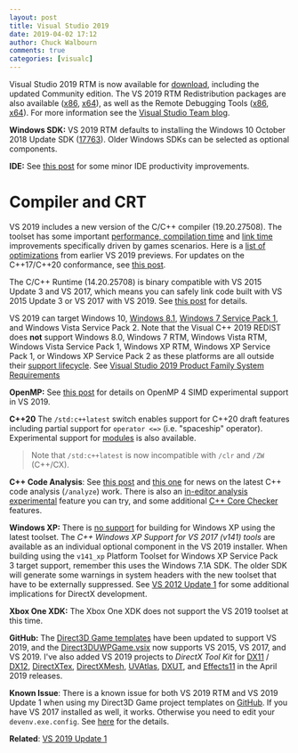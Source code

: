 ```yaml
---
layout: post
title: Visual Studio 2019
date: 2019-04-02 17:12
author: Chuck Walbourn
comments: true
categories: [visualc]
---
```


Visual Studio 2019 RTM is now available for [download](https://visualstudio.microsoft.com/downloads/), including the updated Community edition. The VS 2019 RTM Redistribution packages are also available ([x86](https://aka.ms/vs/16/release/VC_redist.x86.exe), [x64](https://aka.ms/vs/16/release/VC_redist.x64.exe)), as well as the Remote Debugging Tools ([x86](https://aka.ms/vs/16/release/RemoteTools.x86ret.enu.exe), [x64](https://aka.ms/vs/16/release/RemoteTools.amd64ret.enu.exe)). For more information see the [Visual Studio Team blog](https://devblogs.microsoft.com/visualstudio/visual-studio-2019-code-faster-work-smarter-create-the-future/).
<!--more-->

**Windows SDK:** VS 2019 RTM defaults to installing the Windows 10 October 2018 Update SDK ([17763](https://walbourn.github.io/windows-10-october-2018-update/)). Older Windows SDKs can be selected as optional components.

**IDE:** See [this post](https://devblogs.microsoft.com/cppblog/c-productivity-improvements-in-visual-studio-2019-preview-2/) for some minor IDE productivity improvements.

<h1>Compiler and CRT</h1>

VS 2019 includes a new version of the C/C++ compiler (19.20.27508). The toolset has some important [performance, compilation time](https://devblogs.microsoft.com/cppblog/game-performance-and-compilation-time-improvements-in-visual-studio-2019/) and [link time](https://devblogs.microsoft.com/cppblog/linker-throughput-improvement-in-visual-studio-2019/) improvements specifically driven by games scenarios. Here is a [list of optimizations](https://devblogs.microsoft.com/cppblog/msvc-backend-updates-in-visual-studio-2019-preview-2/) from earlier VS 2019 previews. For updates on the C++17/C++20 conformance, see [this post](https://devblogs.microsoft.com/cppblog/cpp17-20-features-and-fixes-in-vs-2019/).

The C/C++ Runtime (14.20.25708) is binary compatible with VS 2015 Update 3 and VS 2017, which means you can safely link code built with VS 2015 Update 3 or VS 2017 with VS 2019. See [this post](https://devblogs.microsoft.com/cppblog/cpp-binary-compatibility-and-pain-free-upgrades-to-visual-studio-2019/) for details.

VS 2019 can target Windows 10, <a href="https://walbourn.github.io/windows-8-1-update/">Windows 8.1</a>, <a href="https://walbourn.github.io/windows-7-service-pack-1/">Windows 7 Service Pack 1</a>, and Windows Vista Service Pack 2. Note that the Visual C++ 2019 REDIST does <strong>not</strong> support Windows 8.0, Windows 7 RTM, Windows Vista RTM, Windows Vista Service Pack 1, Windows XP RTM, Windows XP Service Pack 1, or Windows XP Service Pack 2 as these platforms are all outside their <a href="http://windows.microsoft.com/en-us/windows/lifecycle">support lifecycle</a>. See [Visual Studio 2019 Product Family System Requirements](https://docs.microsoft.com/en-us/visualstudio/releases/2019/system-requirements)

<strong>OpenMP:</strong> See [this post](https://devblogs.microsoft.com/cppblog/simd-extension-to-c-openmp-in-visual-studio/) for details on OpenMP 4 SIMD experimental support in VS 2019.

<strong>C++20</strong> The ``/std:c++latest`` switch enables support for C++20 draft features including partial support for ``operator <=>`` (i.e. "spaceship" operator). Experimental support for [modules](https://devblogs.microsoft.com/cppblog/better-template-support-and-error-detection-in-c-modules-with-msvc-2017-version-15-9/) is also available.

> Note that ``/std:c++latest``  is now incompatible with ``/clr`` and ``/ZW`` (C++/CX).

<strong>C++ Code Analysis</strong>: See [this post](https://devblogs.microsoft.com/cppblog/new-code-analysis-checks-in-visual-studio-2019-use-after-move-and-coroutine/) and [this one](https://devblogs.microsoft.com/cppblog/concurrency-code-analysis-in-visual-studio-2019/) for news on the latest C++ code analysis (``/analyze``) work. There is also an [in-editor analysis experimental](https://devblogs.microsoft.com/cppblog/in-editor-code-analysis-in-visual-studio-2019-preview-2/) feature you can try, and some additional [C++ Core Checker](https://devblogs.microsoft.com/cppblog/lifetime-profile-update-in-visual-studio-2019-preview-2/) features.

<strong>Windows XP:</strong> There is [no support](https://docs.microsoft.com/en-us/cpp/porting/features-deprecated-in-visual-studio?view=vs-2019) for building for Windows XP using the latest toolset. The *C++ Windows XP Support for VS 2017 (v141) tools* are available as an individual optional component in the VS 2019 installer. When building using the ``v141_xp`` Platform Toolset for Windows XP Service Pack 3 target support, remember this uses the Windows 7.1A SDK. The older SDK will generate some warnings in system headers with the new toolset that have to be externally suppressed. See <a href="https://walbourn.github.io/visual-studio-2012-update-1/">VS 2012 Update 1</a> for some additional implications for DirectX development.

<strong>Xbox One XDK:</strong> The Xbox One XDK does not support the  VS 2019 toolset at this time.

<strong>GitHub:</strong> The <a href="https://walbourn.github.io/direct3d-game-visual-studio-templates-redux/">Direct3D Game templates</a> have been updated to support VS 2019, and the <a href="https://github.com/walbourn/directx-vs-templates/raw/master/VSIX/Direct3DUWPGame.vsix">Direct3DUWPGame.vsix</a> now supports VS 2015, VS 2017, and VS 2019. I've also added VS 2019 projects to _DirectX Tool Kit_ for [DX11](https://github.com/Microsoft/DirectXTK/releases) / [DX12](https://github.com/Microsoft/DirectXTK12/releases), [DirectXTex](https://github.com/Microsoft/DirectXTex/releases), [DirectXMesh](https://github.com/Microsoft/DirectXMesh/releases), [UVAtlas](https://github.com/Microsoft/UVAtlas/releases), [DXUT](https://github.com/Microsoft/DXUT/releases), and [Effects11](https://github.com/Microsoft/FX11/releases) in the April 2019 releases.

<strong>Known Issue</strong>: There is a known issue for both VS 2019 RTM and VS 2019 Update 1 when using my Direct3D Game project templates on [GitHub](https://github.com/walbourn/directx-vs-templates/releases). If you have VS 2017 installed as well, it works. Otherwise you need to edit your ``devenv.exe.config``. See [here](https://developercommunity.visualstudio.com/content/problem/572125/visual-studio-2019-doesnt-handle-14000-assembly-re.html) for the details.

<strong>Related</strong>: <a href="https://walbourn.github.io/vs-2019-update-1/">VS 2019 Update 1</a>
